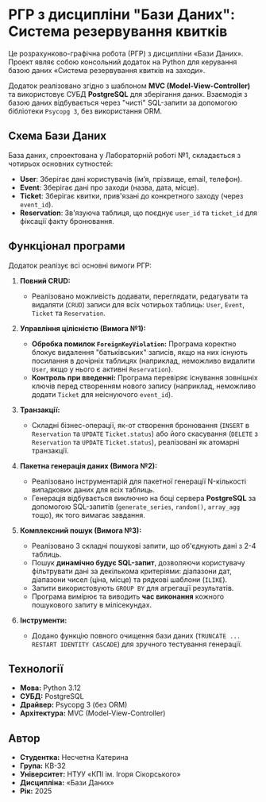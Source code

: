 # РГР з дисципліни "Бази Даних": Система резервування квитків

Це розрахунково-графічна робота (РГР) з дисципліни «Бази Даних». Проект являє собою консольний додаток на Python для керування базою даних «Система резервування квитків на заходи».

Додаток реалізовано згідно з шаблоном **MVC (Model-View-Controller)** та використовує СУБД **PostgreSQL** для зберігання даних. Взаємодія з базою даних відбувається через "чисті" SQL-запити за допомогою бібліотеки `Psycopg 3`, без використання ORM.

## Схема Бази Даних

База даних, спроектована у Лабораторній роботі №1, складається з чотирьох основних сутностей:

* **User**: Зберігає дані користувачів (ім’я, прізвище, email, телефон).
* **Event**: Зберігає дані про заходи (назва, дата, місце).
* **Ticket**: Зберігає квитки, прив'язані до конкретного заходу (через `event_id`).
* **Reservation**: Зв'язуюча таблиця, що поєднує `user_id` та `ticket_id` для фіксації факту бронювання.

## Функціонал програми

Додаток реалізує всі основні вимоги РГР:

1.  **Повний CRUD:**
    * Реалізовано можливість додавати, переглядати, редагувати та видаляти (`CRUD`) записи для всіх чотирьох таблиць: `User`, `Event`, `Ticket` та `Reservation`.

2.  **Управління цілісністю (Вимога №1):**
    * **Обробка помилок `ForeignKeyViolation`:** Програма коректно блокує видалення "батьківських" записів, якщо на них існують посилання в дочірніх таблицях (наприклад, неможливо видалити `User`, якщо у нього є активні `Reservation`).
    * **Контроль при введенні:** Програма перевіряє існування зовнішніх ключів перед створенням нового запису (наприклад, неможливо додати `Ticket` для неіснуючого `event_id`).

3.  **Транзакції:**
    * Складні бізнес-операції, як-от створення бронювання (`INSERT` в `Reservation` та `UPDATE` `Ticket.status`) або його скасування (`DELETE` з `Reservation` та `UPDATE` `Ticket.status`), реалізовані як атомарні транзакції.

4.  **Пакетна генерація даних (Вимога №2):**
    * Реалізовано інструментарій для пакетної генерації N-кількості випадкових даних для всіх таблиць.
    * Генерація відбувається виключно на боці сервера **PostgreSQL** за допомогою SQL-запитів (`generate_series`, `random()`, `array_agg` тощо), як того вимагає завдання.

5.  **Комплексний пошук (Вимога №3):**
    * Реалізовано 3 складні пошукові запити, що об'єднують дані з 2-4 таблиць.
    * Пошук **динамічно будує SQL-запит**, дозволяючи користувачу фільтрувати дані за декількома критеріями: діапазони дат, діапазони чисел (ціна, місце) та рядкові шаблони (`ILIKE`).
    * Запити використовують `GROUP BY` для агрегації результатів.
    * Програма вимірює та виводить **час виконання** кожного пошукового запиту в мілісекундах.

6.  **Інструменти:**
    * Додано функцію повного очищення бази даних (`TRUNCATE ... RESTART IDENTITY CASCADE`) для зручного тестування генерації.

## Технології

* **Мова:** Python 3.12
* **СУБД:** PostgreSQL
* **Драйвер:** Psycopg 3 (без ORM)
* **Архітектура:** MVC (Model-View-Controller)

## Автор

* **Студентка:** Несчетна Катерина
* **Група:** КВ-32
* **Університет:** НТУУ «КПІ ім. Ігоря Сікорського»
* **Дисципліна:** «Бази Даних»
* **Рік:** 2025